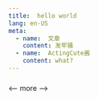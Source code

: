 ```yaml
---
title:  hello world
lang: en-US
meta:
  - name:  文章
    content: 发牢骚
  - name:  ActingCute酱
    content: what?
---
```

###
<-- more -->
<div ref="actingcute_anchor" id="actingcute_anchor"></div>
